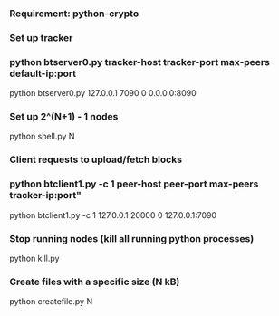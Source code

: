 ### Requirement: python-crypto

### Set up tracker
### python btserver0.py tracker-host tracker-port max-peers default-ip:port
python btserver0.py 127.0.0.1 7090 0 0.0.0.0:8090

### Set up 2^(N+1) - 1 nodes
python shell.py N

### Client requests to upload/fetch blocks
### python btclient1.py -c 1 peer-host peer-port max-peers tracker-ip:port"
python btclient1.py -c 1 127.0.0.1 20000 0 127.0.0.1:7090

### Stop running nodes (kill all running python processes)
python kill.py

### Create files with a specific size (N kB)
python createfile.py N

